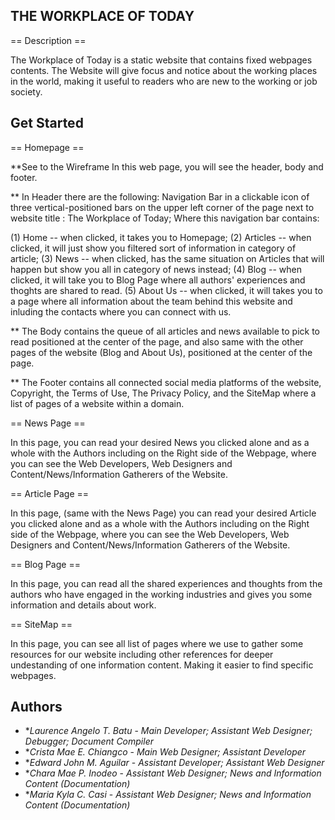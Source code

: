 ## THE WORKPLACE OF TODAY

== Description ==

The Workplace of Today is a static website that contains fixed webpages contents.
The Website will give focus and notice about the working places in the world, making it useful to readers who are new to the working or job society.

## Get Started

== Homepage ==

**See to the Wireframe
In this web page, you will see the header, body and footer.

** In Header there are the following: Navigation Bar in a clickable icon of three vertical-positioned bars on the upper left corner of the page next to website title : The Workplace of Today; Where this navigation bar contains: 

(1) Home -- when clicked, it takes you to Homepage;
(2) Articles -- when clicked, it will just show you filtered sort of information in category of article;
(3) News -- when clicked, has the same situation on Articles that will happen but show you all in category of news instead;
(4) Blog -- when clicked, it will take you to Blog Page where all authors' experiences and thoghts are shared to read.
(5) About Us -- when clicked, it will takes you to a page where all information about the team behind this website and inluding the contacts where you can connect with us.

** The Body contains the queue of all articles and news available to pick to read positioned at the center of the page, and also same with the other pages of the website (Blog and About Us), positioned at the center of the page.

** The Footer contains all connected social media platforms of the website, Copyright, the Terms of Use, The Privacy Policy, and the SiteMap where a list of pages of a website within a domain. 

== News Page ==

In this page, you can read your desired News you clicked alone and as a whole with the Authors including on the Right side of the Webpage, where you can see the Web Developers, Web Designers and Content/News/Information Gatherers of the Website.

== Article Page ==

In this page, (same with the News Page) you can read your desired Article you clicked alone and as a whole with the Authors including on the Right side of the Webpage, where you can see the Web Developers, Web Designers and Content/News/Information Gatherers of the Website.

== Blog Page ==

In this page, you can read all the shared experiences and thoughts from the authors who have engaged in the working industries and gives you some information and details about work.

== SiteMap ==

In this page, you can see all list of pages where we use to gather some resources for our website including other references for deeper undestanding of one information content. Making it easier to find specific webpages.

## Authors

* **Laurence Angelo T. Batu*	- *Main Developer; Assistant Web Designer; Debugger; Document Compiler*
* **Crista Mae E. Chiangco*		- *Main Web Designer; Assistant Developer*
* **Edward John M. Aguilar*		- *Assistant Developer; Assistant Web Designer*
* **Chara Mae P. Inodeo*		- *Assistant Web Designer; News and Information Content (Documentation)*
* **Maria Kyla C. Casi*			- *Assistant Web Designer; News and Information Content (Documentation)* 